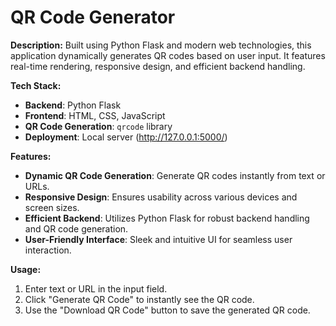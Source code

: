# **QR Code Generator**

**Description:**
Built using Python Flask and modern web technologies, this application dynamically generates QR codes based on user input. It features real-time rendering, responsive design, and efficient backend handling.

**Tech Stack:**
- **Backend**: Python Flask
- **Frontend**: HTML, CSS, JavaScript
- **QR Code Generation**: `qrcode` library
- **Deployment**: Local server (http://127.0.0.1:5000/)

**Features:**
- **Dynamic QR Code Generation**: Generate QR codes instantly from text or URLs.
- **Responsive Design**: Ensures usability across various devices and screen sizes.
- **Efficient Backend**: Utilizes Python Flask for robust backend handling and QR code generation.
- **User-Friendly Interface**: Sleek and intuitive UI for seamless user interaction.

**Usage:**
1. Enter text or URL in the input field.
2. Click "Generate QR Code" to instantly see the QR code.
3. Use the "Download QR Code" button to save the generated QR code.
